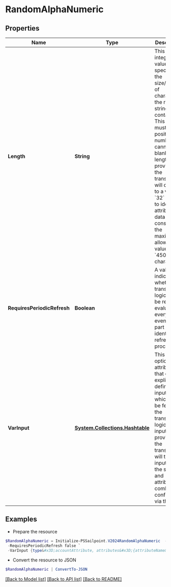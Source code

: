 # RandomAlphaNumeric
## Properties

Name | Type | Description | Notes
------------ | ------------- | ------------- | -------------
**Length** | **String** | This is an integer value specifying the size/number of characters the random string must contain   * This value must be a positive number and cannot be blank   * If no length is provided, the transform will default to a value of &#x60;32&#x60;   * Due to identity attribute data constraints, the maximum allowable value is &#x60;450&#x60; characters  | [optional] 
**RequiresPeriodicRefresh** | **Boolean** | A value that indicates whether the transform logic should be re-evaluated every evening as part of the identity refresh process | [optional] [default to $false]
**VarInput** | [**System.Collections.Hashtable**](AnyType.md) | This is an optional attribute that can explicitly define the input data which will be fed into the transform logic. If input is not provided, the transform will take its input from the source and attribute combination configured via the UI. | [optional] 

## Examples

- Prepare the resource
```powershell
$RandomAlphaNumeric = Initialize-PSSailpoint.V2024RandomAlphaNumeric  -Length 10 `
 -RequiresPeriodicRefresh false `
 -VarInput {type&#x3D;accountAttribute, attributes&#x3D;{attributeName&#x3D;first_name, sourceName&#x3D;Source}}
```

- Convert the resource to JSON
```powershell
$RandomAlphaNumeric | ConvertTo-JSON
```

[[Back to Model list]](../README.md#documentation-for-models) [[Back to API list]](../README.md#documentation-for-api-endpoints) [[Back to README]](../README.md)

